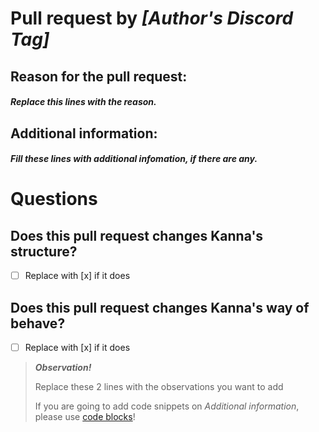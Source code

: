 # **Pull request by _[Author's Discord Tag]_**

## **Reason for the pull request**:
##### Replace this lines with the reason.

## **Additional information**: 
##### Fill these lines with additional infomation, if there are any.

# Questions

## Does this pull request changes Kanna's structure?
- [ ] Replace with \[x\] if it does

## Does this pull request changes Kanna's way of behave?
- [ ] Replace with \[x\] if it does

> **_Observation!_** 
>
> Replace these 2 lines with the observations you want to add
>
> If you are going to add code snippets on _Additional information_, please use [code blocks][blocks]!

[blocks]: https://help.github.com/articles/creating-and-highlighting-code-blocks/
